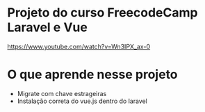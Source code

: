 # Projeto do curso FreecodeCamp Laravel e Vue 
https://www.youtube.com/watch?v=Wn3IPX_ax-0
# O que aprende nesse projeto 

  - Migrate com chave estrageiras 
  - Instalação correta do vue.js dentro do laravel 
  
